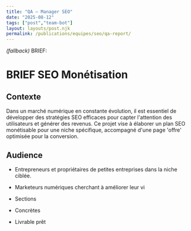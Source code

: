 ```yaml
---
title: "QA — Manager SEO"
date: "2025-08-12"
tags: ["post","team-bot"]
layout: layouts/post.njk
permalink: /publications/equipes/seo/qa-report/
---
```

*(fallback)* BRIEF:
# BRIEF SEO Monétisation

## Contexte
Dans un marché numérique en constante évolution, il est essentiel de développer des stratégies SEO efficaces pour capter l'attention des utilisateurs et générer des revenus. Ce projet vise à élaborer un plan SEO monétisable pour une niche spécifique, accompagné d'une page 'offre' optimisée pour la conversion.

## Audience
- Entrepreneurs et propriétaires de petites entreprises dans la niche ciblée.
- Marketeurs numériques cherchant à améliorer leur vi

- Sections
- Concrètes
- Livrable prêt